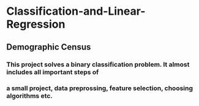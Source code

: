 # Classification-and-Linear-Regression

## Demographic Census 
### This project solves a binary classification problem. It almost includes all important steps of
### a small project, data preprossing, feature selection, choosing algorithms etc.
